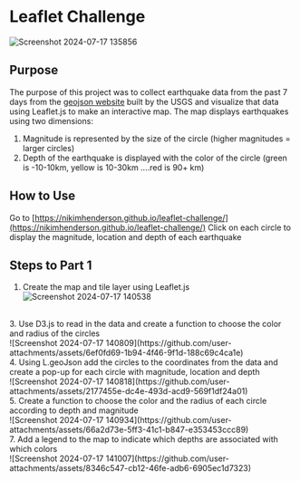 # Leaflet Challenge
![Screenshot 2024-07-17 135856](https://github.com/user-attachments/assets/aa0041fd-34ed-477e-a53e-d2d0d7cfabc9)

## Purpose
The purpose of this project was to collect earthquake data from the past 7 days from the [geojson website](https://earthquake.usgs.gov/earthquakes/feed/v1.0/geojson.php) built by the USGS and visualize that data using Leaflet.js to make an interactive map.
The map displays earthquakes using two dimensions:
1. Magnitude is represented by the size of the circle (higher magnitudes = larger circles)
2. Depth of the earthquake is displayed with the color of the circle (green is -10-10km, yellow is 10-30km ....red is 90+ km)

## How to Use
Go to [https://nikimhenderson.github.io/leaflet-challenge/](https://nikimhenderson.github.io/leaflet-challenge/)
Click on each circle to display the magnitude, location and depth of each earthquake

## Steps to Part 1
1. Create the map and tile layer using Leaflet.js <br/>
![Screenshot 2024-07-17 140538](https://github.com/user-attachments/assets/d7c0d233-2267-49b8-84c3-019eaa795773)
<br/>
3. Use D3.js to read in the data and create a function to choose the color and radius of the circles<br/>
![Screenshot 2024-07-17 140809](https://github.com/user-attachments/assets/6ef0fd69-1b94-4f46-9f1d-188c69c4ca1e)
<br/>
4. Using L.geoJson add the circles to the coordinates from the data and create a pop-up for each circle with magnitude, location and depth<br/>
![Screenshot 2024-07-17 140818](https://github.com/user-attachments/assets/2177455e-dc4e-493d-acd9-569f1df24a01)
<br/>
5. Create a function to choose the color and the radius of each circle according to depth and magnitude<br/>
![Screenshot 2024-07-17 140934](https://github.com/user-attachments/assets/66a2d73e-5ff3-41c1-b847-e353453ccc89)
<br/>
7. Add a legend to the map to indicate which depths are associated with which colors<br/>
![Screenshot 2024-07-17 141007](https://github.com/user-attachments/assets/8346c547-cb12-46fe-adb6-6905ec1d7323)

